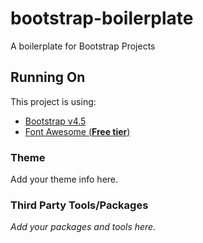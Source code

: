 # bootstrap-boilerplate
A boilerplate for Bootstrap Projects
## Running On
This project is using:
- [Bootstrap v4.5](https://getbootstrap.com/docs/4.5/getting-started/introduction/)
- [Font Awesome (**Free tier**)](https://fontawesome.com/icons?d=gallery&p=2&m=free)
### Theme
Add your theme info here.
### Third Party Tools/Packages
_Add your packages and tools here._
<!-- test -->